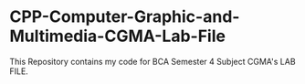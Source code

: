 # CPP-Computer-Graphic-and-Multimedia-CGMA-Lab-File
This Repository contains my code for BCA Semester 4 Subject CGMA's LAB FILE.
